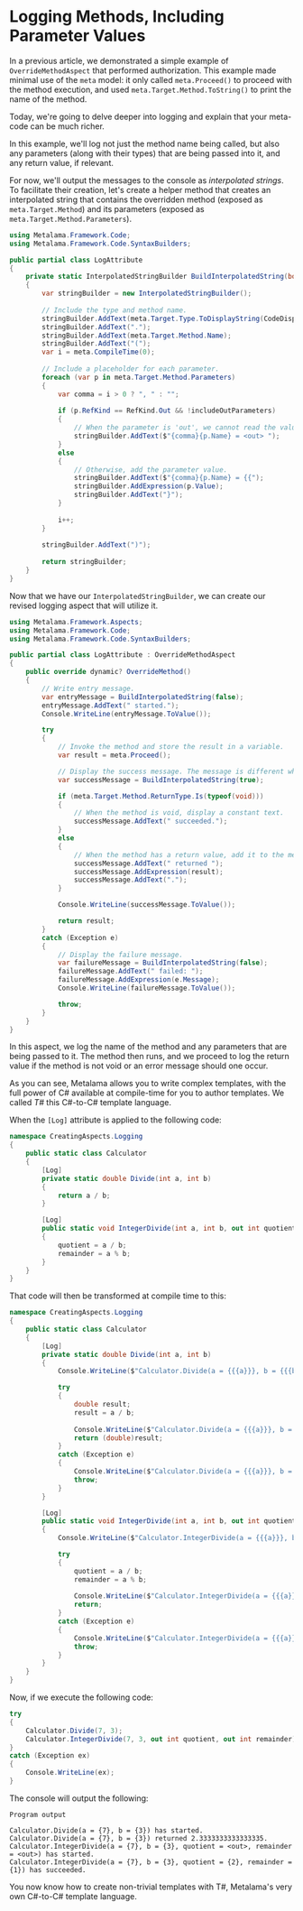 # Logging Methods, Including Parameter Values

In a previous article, we demonstrated a simple example of `OverrideMethodAspect` that performed authorization. This example made minimal use of the `meta` model: it only called `meta.Proceed()` to proceed with the method execution, and used `meta.Target.Method.ToString()` to print the name of the method.

Today, we're going to delve deeper into logging and explain that your meta-code can be much richer.

In this example, we'll log not just the method name being called, but also any parameters (along with their types) that are being passed into it, and any return value, if relevant.

For now, we'll output the messages to the console as _interpolated strings_. To facilitate their creation, let's create a helper method that creates an interpolated string that contains the overridden method (exposed as `meta.Target.Method`) and its parameters (exposed as `meta.Target.Method.Parameters`).


```c#
using Metalama.Framework.Code;
using Metalama.Framework.Code.SyntaxBuilders;

public partial class LogAttribute
{
    private static InterpolatedStringBuilder BuildInterpolatedString(bool includeOutParameters)
    {
        var stringBuilder = new InterpolatedStringBuilder();
    
        // Include the type and method name.
        stringBuilder.AddText(meta.Target.Type.ToDisplayString(CodeDisplayFormat.MinimallyQualified));
        stringBuilder.AddText(".");
        stringBuilder.AddText(meta.Target.Method.Name);
        stringBuilder.AddText("(");
        var i = meta.CompileTime(0);
    
        // Include a placeholder for each parameter.
        foreach (var p in meta.Target.Method.Parameters)
        {
            var comma = i > 0 ? ", " : "";
    
            if (p.RefKind == RefKind.Out && !includeOutParameters)
            {
                // When the parameter is 'out', we cannot read the value.
                stringBuilder.AddText($"{comma}{p.Name} = <out> ");
            }
            else
            {
                // Otherwise, add the parameter value.
                stringBuilder.AddText($"{comma}{p.Name} = {{");
                stringBuilder.AddExpression(p.Value);
                stringBuilder.AddText("}");
            }
    
            i++;
        }
    
        stringBuilder.AddText(")");
    
        return stringBuilder;
    }
}
```

Now that we have our `InterpolatedStringBuilder`, we can create our revised logging aspect that will utilize it.

```c#
using Metalama.Framework.Aspects;
using Metalama.Framework.Code;
using Metalama.Framework.Code.SyntaxBuilders;

public partial class LogAttribute : OverrideMethodAspect
{
    public override dynamic? OverrideMethod()
    {
        // Write entry message.
        var entryMessage = BuildInterpolatedString(false);
        entryMessage.AddText(" started.");
        Console.WriteLine(entryMessage.ToValue());

        try
        {
            // Invoke the method and store the result in a variable.
            var result = meta.Proceed();

            // Display the success message. The message is different when the method is void.
            var successMessage = BuildInterpolatedString(true);

            if (meta.Target.Method.ReturnType.Is(typeof(void)))
            {
                // When the method is void, display a constant text.
                successMessage.AddText(" succeeded.");
            }
            else
            {
                // When the method has a return value, add it to the message.
                successMessage.AddText(" returned ");
                successMessage.AddExpression(result);
                successMessage.AddText(".");
            }

            Console.WriteLine(successMessage.ToValue());

            return result;
        }
        catch (Exception e)
        {
            // Display the failure message.
            var failureMessage = BuildInterpolatedString(false);
            failureMessage.AddText(" failed: ");
            failureMessage.AddExpression(e.Message);
            Console.WriteLine(failureMessage.ToValue());

            throw;
        }
    }
}

```

In this aspect, we log the name of the method and any parameters that are being passed to it. The method then runs, and we proceed to log the return value if the method is not void or an error message should one occur.

As you can see, Metalama allows you to write complex templates, with the full power of C# available at compile-time for you to author templates. We called _T#_ this C#-to-C# template language.

When the `[Log]` attribute is applied to the following code:

```c#
namespace CreatingAspects.Logging
{
    public static class Calculator
    {
        [Log]
        private static double Divide(int a, int b)
        {
            return a / b;
        }

        [Log]
        public static void IntegerDivide(int a, int b, out int quotient, out int remainder)
        {
            quotient = a / b;
            remainder = a % b;
        }
    }
}
```

That code will then be transformed at compile time to this:

```c#
namespace CreatingAspects.Logging
{
    public static class Calculator
    {
        [Log]
        private static double Divide(int a, int b)
        {
            Console.WriteLine($"Calculator.Divide(a = {{{a}}}, b = {{{b}}}) started.");

            try
            {
                double result;
                result = a / b;
            
                Console.WriteLine($"Calculator.Divide(a = {{{a}}}, b = {{{b}}}) returned {result}.");
                return (double)result;
            }
            catch (Exception e)
            {
                Console.WriteLine($"Calculator.Divide(a = {{{a}}}, b = {{{b}}}) failed: {e.Message}");
                throw;
            }
        }

        [Log]
        public static void IntegerDivide(int a, int b, out int quotient, out int remainder)
        {
            Console.WriteLine($"Calculator.IntegerDivide(a = {{{a}}}, b = {{{b}}}, quotient = <out>, remainder = <out>) has started.");

            try
            {
                quotient = a / b;
                remainder = a % b;
            
                Console.WriteLine($"Calculator.IntegerDivide(a = {{{a}}}, b = {{{b}}}, quotient = {{{quotient}}}, remainder = {{{remainder}}}) has succeeded.");
                return;
            }
            catch (Exception e)
            {
                Console.WriteLine($"Calculator.IntegerDivide(a = {{{a}}}, b = {{{b}}}, quotient = <out>, remainder = <out>) has failed: {e.Message}");
                throw;
            }
        }
    }
}
```

Now, if we execute the following code:

```csharp
try
{
    Calculator.Divide(7, 3);
    Calculator.IntegerDivide(7, 3, out int quotient, out int remainder);
}
catch (Exception ex)
{
    Console.WriteLine(ex);
}
```

The console will output the following:

```text
Program output

Calculator.Divide(a = {7}, b = {3}) has started.
Calculator.Divide(a = {7}, b = {3}) returned 2.3333333333333335.
Calculator.IntegerDivide(a = {7}, b = {3}, quotient = <out>, remainder = <out>) has started.
Calculator.IntegerDivide(a = {7}, b = {3}, quotient = {2}, remainder = {1}) has succeeded.
```

You now know how to create non-trivial templates with T#, Metalama's very own C#-to-C# template language.